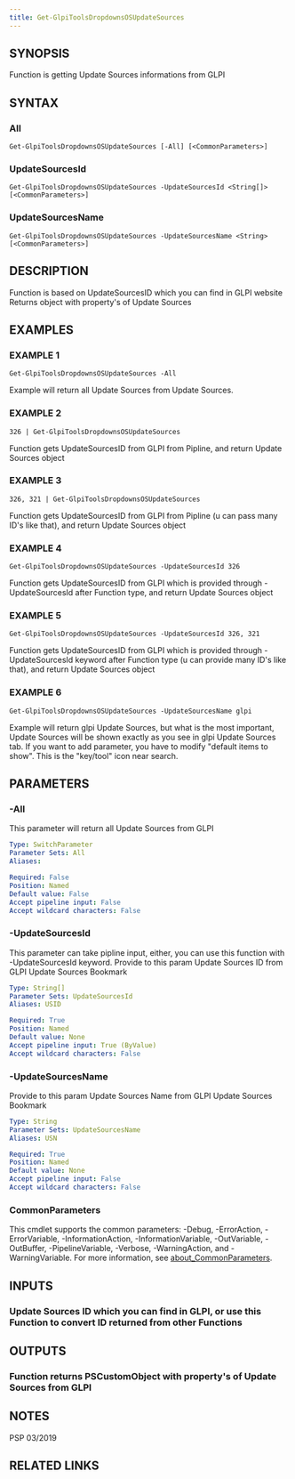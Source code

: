 ```yaml
---
title: Get-GlpiToolsDropdownsOSUpdateSources
---
```


## SYNOPSIS
Function is getting Update Sources informations from GLPI

## SYNTAX

### All
```
Get-GlpiToolsDropdownsOSUpdateSources [-All] [<CommonParameters>]
```

### UpdateSourcesId
```
Get-GlpiToolsDropdownsOSUpdateSources -UpdateSourcesId <String[]> [<CommonParameters>]
```

### UpdateSourcesName
```
Get-GlpiToolsDropdownsOSUpdateSources -UpdateSourcesName <String> [<CommonParameters>]
```

## DESCRIPTION
Function is based on UpdateSourcesID which you can find in GLPI website
Returns object with property's of Update Sources

## EXAMPLES

### EXAMPLE 1
```
Get-GlpiToolsDropdownsOSUpdateSources -All
```

Example will return all Update Sources from Update Sources.

### EXAMPLE 2
```
326 | Get-GlpiToolsDropdownsOSUpdateSources
```

Function gets UpdateSourcesID from GLPI from Pipline, and return Update Sources object

### EXAMPLE 3
```
326, 321 | Get-GlpiToolsDropdownsOSUpdateSources
```

Function gets UpdateSourcesID from GLPI from Pipline (u can pass many ID's like that), and return Update Sources object

### EXAMPLE 4
```
Get-GlpiToolsDropdownsOSUpdateSources -UpdateSourcesId 326
```

Function gets UpdateSourcesID from GLPI which is provided through -UpdateSourcesId after Function type, and return Update Sources object

### EXAMPLE 5
```
Get-GlpiToolsDropdownsOSUpdateSources -UpdateSourcesId 326, 321
```

Function gets UpdateSourcesID from GLPI which is provided through -UpdateSourcesId keyword after Function type (u can provide many ID's like that), and return Update Sources object

### EXAMPLE 6
```
Get-GlpiToolsDropdownsOSUpdateSources -UpdateSourcesName glpi
```

Example will return glpi Update Sources, but what is the most important, Update Sources will be shown exactly as you see in glpi Update Sources tab.
If you want to add parameter, you have to modify "default items to show".
This is the "key/tool" icon near search.

## PARAMETERS

### -All
This parameter will return all Update Sources from GLPI

```yaml
Type: SwitchParameter
Parameter Sets: All
Aliases:

Required: False
Position: Named
Default value: False
Accept pipeline input: False
Accept wildcard characters: False
```

### -UpdateSourcesId
This parameter can take pipline input, either, you can use this function with -UpdateSourcesId keyword.
Provide to this param Update Sources ID from GLPI Update Sources Bookmark

```yaml
Type: String[]
Parameter Sets: UpdateSourcesId
Aliases: USID

Required: True
Position: Named
Default value: None
Accept pipeline input: True (ByValue)
Accept wildcard characters: False
```

### -UpdateSourcesName
Provide to this param Update Sources Name from GLPI Update Sources Bookmark

```yaml
Type: String
Parameter Sets: UpdateSourcesName
Aliases: USN

Required: True
Position: Named
Default value: None
Accept pipeline input: False
Accept wildcard characters: False
```

### CommonParameters
This cmdlet supports the common parameters: -Debug, -ErrorAction, -ErrorVariable, -InformationAction, -InformationVariable, -OutVariable, -OutBuffer, -PipelineVariable, -Verbose, -WarningAction, and -WarningVariable. For more information, see [about_CommonParameters](http://go.microsoft.com/fwlink/?LinkID=113216).

## INPUTS

### Update Sources ID which you can find in GLPI, or use this Function to convert ID returned from other Functions
## OUTPUTS

### Function returns PSCustomObject with property's of Update Sources from GLPI
## NOTES
PSP 03/2019

## RELATED LINKS
